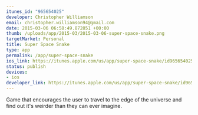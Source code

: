 ```yaml
--- 
itunes_id: "965654025"
developer: Christopher Williamson
email: christopher.williamson94@gmail.com
date: 2015-03-06 06:58:49.872851 +00:00
thumb: /uploads/app/2015-03/2015-03-06-super-space-snake.png
targetMarket: Personal
title: Super Space Snake
type: app
permalink: /app/super-space-snake
ios_link: https://itunes.apple.com/us/app/super-space-snake/id965654025?mt=8
status: publish
devices: 
- ios
developer_link: https://itunes.apple.com/us/app/super-space-snake/id965654025?mt=8
---
```


Game that encourages the user to travel to the edge of the universe and find out it's weirder than they can ever imagine.
